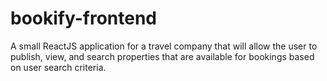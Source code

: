 # bookify-frontend
A small ReactJS application for a travel company that will allow the user to publish, view, and search properties that are available for bookings based on user search criteria.
